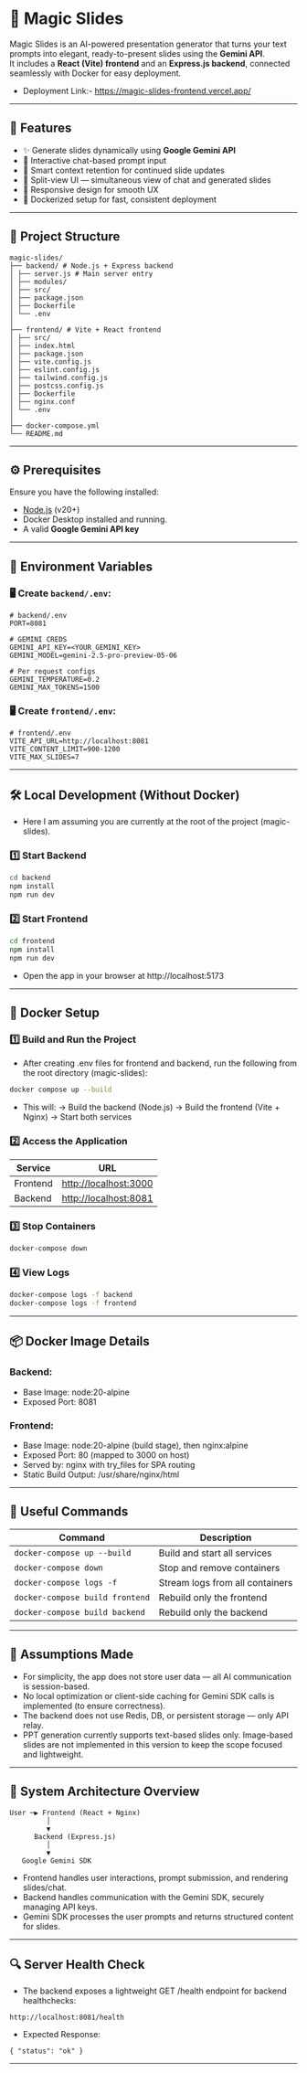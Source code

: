 # 🧹 Magic Slides

Magic Slides is an AI-powered presentation generator that turns your text prompts into elegant, ready-to-present slides using the **Gemini API**.  
It includes a **React (Vite) frontend** and an **Express.js backend**, connected seamlessly with Docker for easy deployment.

- Deployment Link:- https://magic-slides-frontend.vercel.app/

---

## 🚀 Features

- ✨ Generate slides dynamically using **Google Gemini API**
- 💬 Interactive chat-based prompt input
- 🧠 Smart context retention for continued slide updates
- 🎨 Split-view UI — simultaneous view of chat and generated slides
- 📱 Responsive design for smooth UX
- 🐳 Dockerized setup for fast, consistent deployment

---

## 🧩 Project Structure

```
magic-slides/
├── backend/ # Node.js + Express backend
│ ├── server.js # Main server entry
│ ├── modules/
│ ├── src/
│ ├── package.json
│ ├── Dockerfile
│ └── .env
│
├── frontend/ # Vite + React frontend
│ ├── src/
│ ├── index.html
│ ├── package.json
│ ├── vite.config.js
│ ├── eslint.config.js
│ ├── tailwind.config.js
│ ├── postcss.config.js
│ ├── Dockerfile
│ ├── nginx.conf
│ └── .env
│
├── docker-compose.yml
└── README.md
```

---

## ⚙️ Prerequisites

Ensure you have the following installed:

- [Node.js](https://nodejs.org/en/) (v20+)
- Docker Desktop installed and running.
- A valid **Google Gemini API key**

---

## 🔑 Environment Variables

### 🖥 Create `backend/.env`:

```
# backend/.env
PORT=8081

# GEMINI CREDS
GEMINI_API_KEY=<YOUR_GEMINI_KEY>
GEMINI_MODEL=gemini-2.5-pro-preview-05-06

# Per request configs
GEMINI_TEMPERATURE=0.2
GEMINI_MAX_TOKENS=1500
```

### 🖥 Create `frontend/.env`:

```
# frontend/.env
VITE_API_URL=http://localhost:8081
VITE_CONTENT_LIMIT=900-1200
VITE_MAX_SLIDES=7
```

---

## 🛠️ Local Development (Without Docker)

- Here I am assuming you are currently at the root of the project (magic-slides).

### 1️⃣ Start Backend

```bash
cd backend
npm install
npm run dev
```

### 2️⃣ Start Frontend

```bash
cd frontend
npm install
npm run dev
```

- Open the app in your browser at http://localhost:5173

---

## 🐳 Docker Setup

### 1️⃣ Build and Run the Project

- After creating .env files for frontend and backend, run the following from the root directory (magic-slides):

```bash
docker compose up --build
```

- This will:
-> Build the backend (Node.js)
-> Build the frontend (Vite + Nginx)
-> Start both services

### 2️⃣ Access the Application

| Service  | URL                                            |
| -------- | ---------------------------------------------- |
| Frontend | [http://localhost:3000](http://localhost:3000) |
| Backend  | [http://localhost:8081](http://localhost:8081) |

### 3️⃣ Stop Containers

```bash
docker-compose down
```

### 4️⃣ View Logs

```bash
docker-compose logs -f backend
docker-compose logs -f frontend
```

---

## 📦 Docker Image Details

### Backend:
- Base Image: node:20-alpine
- Exposed Port: 8081

### Frontend:
- Base Image: node:20-alpine (build stage), then nginx:alpine
- Exposed Port: 80 (mapped to 3000 on host)
- Served by: nginx with try_files for SPA routing
- Static Build Output: /usr/share/nginx/html

---

## 🧰 Useful Commands

| Command                         | Description                     |
| ------------------------------- | ------------------------------- |
| `docker-compose up --build`     | Build and start all services    |
| `docker-compose down`           | Stop and remove containers      |
| `docker-compose logs -f`        | Stream logs from all containers |
| `docker-compose build frontend` | Rebuild only the frontend       |
| `docker-compose build backend`  | Rebuild only the backend        |

---

## 🧠 Assumptions Made


- For simplicity, the app does not store user data — all AI communication is session-based.
- No local optimization or client-side caching for Gemini SDK calls is implemented (to ensure correctness).
- The backend does not use Redis, DB, or persistent storage — only API relay.
- PPT generation currently supports text-based slides only. Image-based slides are not implemented in this version to keep the scope focused and lightweight.

---

## 🧩 System Architecture Overview

```
User ─▶ Frontend (React + Nginx)
         │
         ▼
      Backend (Express.js)
         │
         ▼
   Google Gemini SDK
```

- Frontend handles user interactions, prompt submission, and rendering slides/chat.
- Backend handles communication with the Gemini SDK, securely managing API keys.
- Gemini SDK processes the user prompts and returns structured content for slides.

---

## 🔍 Server Health Check

- The backend exposes a lightweight GET /health endpoint for backend healthchecks:

```
http://localhost:8081/health
```

- Expected Response:

```
{ "status": "ok" }
```

---




